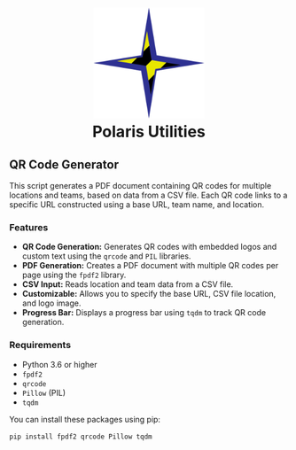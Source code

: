 <h1 align="center">
    <img src="./assets/polaris-utilities.svg" height="200" alt=""/><br>
    Polaris Utilities
</h1>

## QR Code Generator

This script generates a PDF document containing QR codes for multiple locations and teams, based on data from a CSV file. Each QR code links to a specific URL constructed using a base URL, team name, and location.

### Features

* **QR Code Generation:** Generates QR codes with embedded logos and custom text using the `qrcode` and `PIL` libraries.
* **PDF Generation:** Creates a PDF document with multiple QR codes per page using the `fpdf2` library.
* **CSV Input:** Reads location and team data from a CSV file.
* **Customizable:** Allows you to specify the base URL, CSV file location, and logo image.
* **Progress Bar:** Displays a progress bar using `tqdm` to track QR code generation.

### Requirements

* Python 3.6 or higher
* `fpdf2`
* `qrcode`
* `Pillow` (PIL)
* `tqdm`

You can install these packages using pip:

```bash
pip install fpdf2 qrcode Pillow tqdm